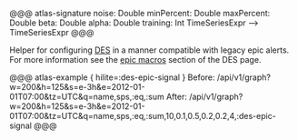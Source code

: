 @@@ atlas-signature
noise: Double
minPercent: Double
maxPercent: Double
beta: Double
alpha: Double
training: Int
TimeSeriesExpr
-->
TimeSeriesExpr
@@@

Helper for configuring [DES](../des.md) in a manner compatible with legacy epic alerts. For more
information see the [epic macros](../des.md#epic-macros) section of the DES page.

@@@ atlas-example { hilite=:des-epic-signal }
Before: /api/v1/graph?w=200&h=125&s=e-3h&e=2012-01-01T07:00&tz=UTC&q=name,sps,:eq,:sum
After: /api/v1/graph?w=200&h=125&s=e-3h&e=2012-01-01T07:00&tz=UTC&q=name,sps,:eq,:sum,10,0.1,0.5,0.2,0.2,4,:des-epic-signal
@@@